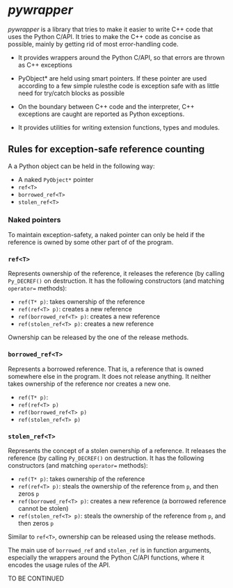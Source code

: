 # *pywrapper*

*pywrapper* is a library that tries to make it easier to write C++ code that uses the Python C/API. It tries to make the C++ code as concise as possible, mainly by getting rid of most error-handling code.

+ It provides wrappers around the Python C/API, so that errors are thrown as C++ exceptions

+ PyObject* are held using smart pointers. If these pointer are used according to a few simple rulesthe code is exception safe with as little need for try/catch blocks as possible

+ On the boundary between C++ code and the interpreter, C++ exceptions are caught are reported as Python exceptions.  

+ It provides utilities for writing extension functions, types and modules.

## Rules for exception-safe reference counting

A a Python object can be held in the following way:

+ A naked ```PyObject*``` pointer
+ ```ref<T>```
+ ```borrowed_ref<T>```
+ ```stolen_ref<T>```

### Naked pointers

To maintain exception-safety, a naked pointer can only be held if the reference is owned by some other part of of the program.

### ```ref<T>```

Represents ownership of the reference, it releases the reference (by calling ```Py_DECREF()``` on destruction. It has the following constructors (and matching ```operator=``` methods):

+ ```ref(T* p)```: takes ownership of the reference
+ ```ref(ref<T> p)```: creates a new reference
+ ```ref(borrowed_ref<T> p)```: creates a new reference
+ ```ref(stolen_ref<T> p)```: creates a new reference

Ownership can be released by the one of the release methods.

### ```borrowed_ref<T>```

Represents a borrowed reference. That is, a reference that is owned somewhere else in the program. It does not release anything. It neither takes ownership of the reference nor creates a new one.

+ ```ref(T* p)```: 
+ ```ref(ref<T> p)```
+ ```ref(borrowed_ref<T> p)```
+ ```ref(stolen_ref<T> p)```

### ```stolen_ref<T>```

Represents the concept of a stolen ownership of a reference. It releases the reference (by calling ```Py_DECREF()``` on destruction. It has the following constructors (and matching ```operator=``` methods):

+ ```ref(T* p)```: takes ownership of the reference
+ ```ref(ref<T> p)```: steals the ownership of the reference from ```p```, and then zeros ```p```
+ ```ref(borrowed_ref<T> p)```: creates a new reference (a borrowed reference cannot be stolen)
+ ```ref(stolen_ref<T> p)```: steals the ownership of the reference from ```p```, and then zeros ```p```

Similar to ```ref<T>```, ownership can be released using the release methods.

The main use of ```borrowed_ref``` and ```stolen_ref``` is in function arguments, especially the wrappers around the Python C/API functions, where it encodes the usage rules of the API. 

TO BE CONTINUED